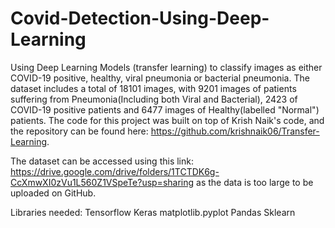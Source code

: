 # Covid-Detection-Using-Deep-Learning
Using Deep Learning Models (transfer learning) to classify images as either COVID-19 positive, healthy, viral pneumonia or bacterial pneumonia.
The dataset includes a total of 18101 images, with 9201 images of patients suffering from Pneumonia(Including both Viral and Bacterial), 2423 of COVID-19 positive patients and 6477 images of Healthy(labelled "Normal") patients. 
The code for this project was built on top of Krish Naik's code, and the repository can be found here: https://github.com/krishnaik06/Transfer-Learning.


The dataset can be accessed using this link: https://drive.google.com/drive/folders/1TCTDK6g-CcXmwXI0zVu1L560Z1VSpeTe?usp=sharing as the data is too large to be uploaded on GitHub.

Libraries needed: 
Tensorflow
Keras
matplotlib.pyplot
Pandas
Sklearn

